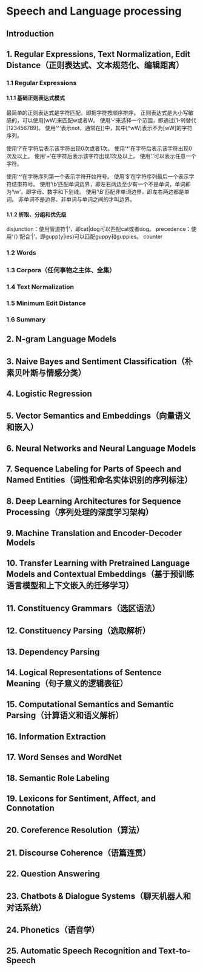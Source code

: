 # Speech and Language processing

## Introduction

## 1. Regular Expressions, Text Normalization, Edit Distance（正则表达式、文本规范化、编辑距离）

### 1.1 Regular Expressions

#### 1.1.1 基础正则表达式模式

最简单的正则表达式是字符匹配，即把字符按顺序排序。
正则表达式是大小写敏感的，可以使用[wW]来匹配w或者W。
使用‘-’来选择一个范围，即通过[1-9]替代[123456789]。
使用‘^’表示not，通常在[]中，其中[\^wW]表示不为[wW]的字符序列。

使用‘?’在字符后表示该字符出现0次或者1次。
使用‘\*’在字符后表示该字符出现0次及以上。
使用‘+’在字符后表示该字符出现1次及以上。
使用‘.’可以表示任意一个字符。

使用‘^’在字符序列第一个表示字符开始符号。
使用‘$’在字符序列最后一个表示字符结束符号。
使用‘\\b’匹配单词边界，即左右两边至少有一个不是单词，单词即为‘\\w’，即字母、数字和下划线。
使用‘\\B’匹配非单词边界，即左右两边都是单词。
非单词不是边界、非单词与单词之间的才叫边界。

#### 1.1.2 析取、分组和优先级

disjunction：使用管道符‘|’，即cat|dog可以匹配cat或者dog。
precedence：使用‘（）’配合‘|’，即gupp(y|ies)可以匹配guppy和guppies。
counter

### 1.2 Words

### 1.3 Corpora（任何事物之主体、全集）

### 1.4 Text Normalization

### 1.5 Minimum Edit Distance

### 1.6 Summary

## 2. N-gram Language Models

## 3. Naive Bayes and Sentiment Classification（朴素贝叶斯与情感分类）

## 4. Logistic Regression

## 5. Vector Semantics and Embeddings（向量语义和嵌入）

## 6. Neural Networks and Neural Language Models 

## 7. Sequence Labeling for Parts of Speech and Named Entities（词性和命名实体识别的序列标注）

## 8. Deep Learning Architectures for Sequence Processing（序列处理的深度学习架构）

## 9. Machine Translation and Encoder-Decoder Models

## 10. Transfer Learning with Pretrained Language Models and Contextual Embeddings（基于预训练语言模型和上下文嵌入的迁移学习）

## 11. Constituency Grammars（选区语法）

## 12. Constituency Parsing（选取解析）

## 13. Dependency Parsing

## 14. Logical Representations of Sentence Meaning（句子意义的逻辑表征）

## 15. Computational Semantics and Semantic Parsing（计算语义和语义解析）

## 16. Information Extraction

## 17. Word Senses and WordNet

## 18. Semantic Role Labeling

## 19. Lexicons for Sentiment, Affect, and Connotation

## 20. Coreference Resolution（算法）

## 21. Discourse Coherence（语篇连贯）

## 22. Question Answering

## 23. Chatbots & Dialogue Systems（聊天机器人和对话系统）

## 24. Phonetics（语音学）

## 25. Automatic Speech Recognition and Text-to-Speech
